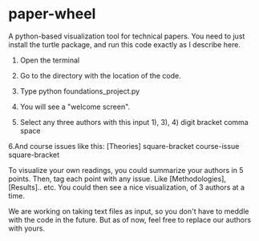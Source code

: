 # paper-wheel
A python-based visualization tool for technical papers. You need to just install the turtle package, and run this code exactly as I describe here.

1. Open the terminal
2. Go to the directory with the location of the code.
3. Type python foundations_project.py
4. You will see a "welcome screen".

5. Select any three authors with this input
1), 3), 4)
digit bracket comma space

6.And course issues like this:
[Theories]
square-bracket course-issue square-bracket

To visualize your own readings, you could summarize your authors in 5 points.
Then, tag each point with any issue. Like [Methodologies], [Results].. etc. You could then see a nice visualization, of 3 authors at a time. 

We are working on taking text files as input, so you don't have to meddle with the code in the future. But as of now, feel free to replace our authors with yours. 
